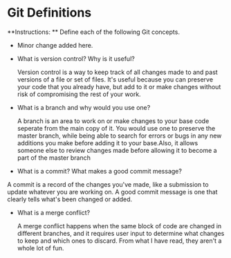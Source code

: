 # Git Definitions

**Instructions: ** Define each of the following Git concepts.

* Minor change added here.

* What is version control?  Why is it useful?

  Version control is a way to keep track of all changes made to and past versions of a file or set of files.
  It's useful because you can preserve your code that you already have, but add to it or make changes without risk of compromising the rest of your work. 

* What is a branch and why would you use one?

  A branch is an area to work on or make changes to your base code seperate from the main copy of it. 
  You would use one to preserve the master branch, while being able to search for errors or bugs in any new additions you make before adding it to your base.Also, it allows someone else to review changes made before allowing it to become a part of the master branch

* What is a commit? What makes a good commit message?

 A commit is a record of the changes you've made, like a submission to update whatever you are working on.  A good commit message is one that clearly tells what's been changed or added.

* What is a merge conflict?

  A merge conflict happens when the same block of code are changed in different branches, and it requires user input to determine what changes to keep and which ones to discard. From what I have read, they aren't a whole lot of fun.